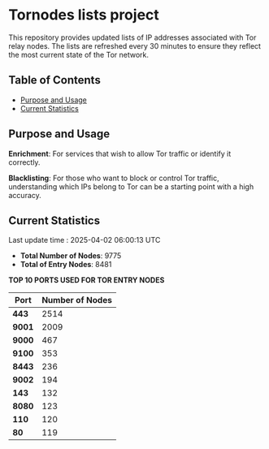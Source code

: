 # Tornodes lists project

This repository provides updated lists of IP addresses associated with Tor relay nodes. The lists are refreshed every 30 minutes to ensure they reflect the most current state of the Tor network.

## Table of Contents

- [Purpose and Usage](#purpose-and-usage)
- [Current Statistics](#current-statistics)


## Purpose and Usage

**Enrichment**: For services that wish to allow Tor traffic or identify it correctly.

**Blacklisting**: For those who want to block or control Tor traffic, understanding which IPs belong to Tor can be a starting point with a high accuracy.

## Current Statistics

Last update time : 2025-04-02 06:00:13 UTC

- **Total Number of Nodes**: 9775
- **Total of Entry Nodes**: 8481

**TOP 10 PORTS USED FOR TOR ENTRY NODES**

| **Port** | **Number of Nodes** |
|------|-----------------|
| **443**   | 2514  |
| **9001**   | 2009  |
| **9000**   | 467  |
| **9100**   | 353  |
| **8443**   | 236  |
| **9002**   | 194  |
| **143**   | 132  |
| **8080**   | 123  |
| **110**   | 120  |
| **80**   | 119  |

